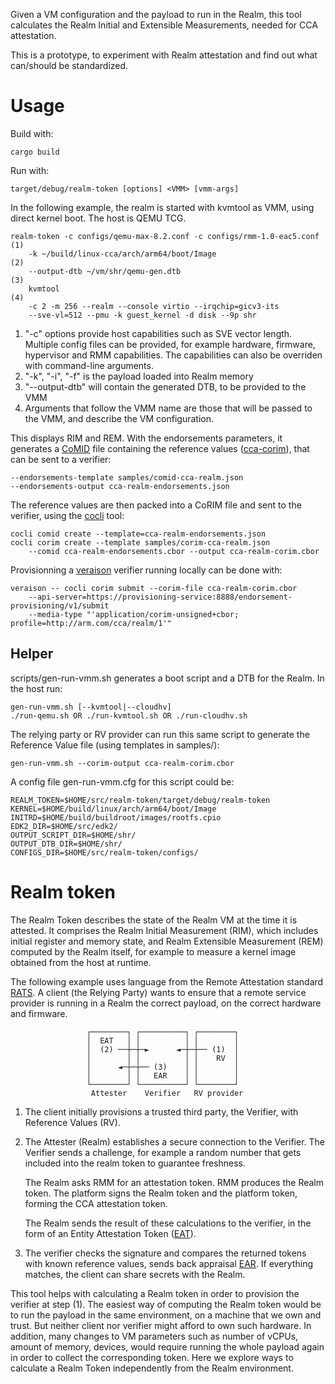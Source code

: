 Given a VM configuration and the payload to run in the Realm, this tool
calculates the Realm Initial and Extensible Measurements, needed for CCA
attestation.

This is a prototype, to experiment with Realm attestation and find out what
can/should be standardized.

Usage
=====

Build with:

    cargo build

Run with:

    target/debug/realm-token [options] <VMM> [vmm-args]

In the following example, the realm is started with kvmtool as VMM, using
direct kernel boot. The host is QEMU TCG.

    realm-token -c configs/qemu-max-8.2.conf -c configs/rmm-1.0-eac5.conf   (1)
        -k ~/build/linux-cca/arch/arm64/boot/Image                          (2)
        --output-dtb ~/vm/shr/qemu-gen.dtb                                  (3)
        kvmtool                                                             (4)
        -c 2 -m 256 --realm --console virtio --irqchip=gicv3-its
        --sve-vl=512 --pmu -k guest_kernel -d disk --9p shr

1. "-c" options provide host capabilities such as SVE vector length. Multiple
   config files can be provided, for example hardware, firmware, hypervisor and
   RMM capabilities. The capabilities can also be overriden with command-line
   arguments.
2. "-k", "-i", "-f" is the payload loaded into Realm memory
3. "--output-dtb" will contain the generated DTB, to be provided to the VMM
4. Arguments that follow the VMM name are those that will be passed to the VMM,
   and describe the VM configuration.

This displays RIM and REM. With the endorsements parameters, it generates a
[CoMID] file containing the reference values ([cca-corim]), that can be sent to a
verifier:

	--endorsements-template samples/comid-cca-realm.json
    --endorsements-output cca-realm-endorsements.json

The reference values are then packed into a CoRIM file and sent to the
verifier, using the [cocli] tool:

	cocli comid create --template=cca-realm-endorsements.json
	cocli corim create --template samples/corim-cca-realm.json
		--comid cca-realm-endorsements.cbor --output cca-realm-corim.cbor

Provisionning a [veraison] verifier running locally can be done with:

	veraison -- cocli corim submit --corim-file cca-realm-corim.cbor
		--api-server=https://provisioning-service:8888/endorsement-provisioning/v1/submit
		--media-type "'application/corim-unsigned+cbor; profile=http://arm.com/cca/realm/1'"

Helper
------

scripts/gen-run-vmm.sh generates a boot script and a DTB for the Realm. In the
host run:

	gen-run-vmm.sh [--kvmtool|--cloudhv]
	./run-qemu.sh OR ./run-kvmtool.sh OR ./run-cloudhv.sh

The relying party or RV provider can run this same script to generate the
Reference Value file (using templates in samples/):

	gen-run-vmm.sh --corim-output cca-realm-corim.cbor

A config file gen-run-vmm.cfg for this script could be:

    REALM_TOKEN=$HOME/src/realm-token/target/debug/realm-token
    KERNEL=$HOME/build/linux/arch/arm64/boot/Image
    INITRD=$HOME/build/buildroot/images/rootfs.cpio
    EDK2_DIR=$HOME/src/edk2/
    OUTPUT_SCRIPT_DIR=$HOME/shr/
    OUTPUT_DTB_DIR=$HOME/shr/
    CONFIGS_DIR=$HOME/src/realm-token/configs/


Realm token
===========

The Realm Token describes the state of the Realm VM at the time it is attested.
It comprises the Realm Initial Measurement (RIM), which includes initial
register and memory state, and Realm Extensible Measurement (REM) computed by the
Realm itself, for example to measure a kernel image obtained from the host at
runtime.

The following example uses language from the Remote Attestation standard [RATS].
A client (the Relying Party) wants to ensure that a remote service provider is
running in a Realm the correct payload, on the correct hardware and firmware.


                     ┌────────┐ ┌──────────┐ ┌────────┐
                     │  EAT   │ │          │ │        │
                     │  (2) ──┼─┼─►      ◄─┼─┼── (1)  │
                     │        │ │          │ │    RV  │
                     │      ◄─┼─┼── (3)    │ │        │
                     │        │ │   EAR    │ │        │
                     └────────┘ └──────────┘ └────────┘
                      Attester    Verifier   RV provider

1. The client initially provisions a trusted third party, the Verifier, with
   Reference Values (RV).

2. The Attester (Realm) establishes a secure connection to the Verifier. The
   Verifier sends a challenge, for example a random number that gets included
   into the realm token to guarantee freshness.

   The Realm asks RMM for an attestation token. RMM produces the Realm token.
   The platform signs the Realm token and the platform token, forming the CCA
   attestation token.

   The Realm sends the result of these calculations to the verifier, in the
   form of an Entity Attestation Token ([EAT]).

3. The verifier checks the signature and compares the returned tokens with
   known reference values, sends back appraisal [EAR]. If everything matches,
   the client can share secrets with the Realm.

This tool helps with calculating a Realm token in order to provision the
verifier at step (1). The easiest way of computing the Realm token would be to
run the payload in the same environment, on a machine that we own and trust.
But neither client nor verifier might afford to own such hardware. In addition,
many changes to VM parameters such as number of vCPUs, amount of memory,
devices, would require running the whole payload again in order to collect the
corresponding token. Here we explore ways to calculate a Realm Token
independently from the Realm environment.


[RATS]: https://datatracker.ietf.org/doc/html/rfc9334
[EAT]: https://datatracker.ietf.org/doc/html/draft-ietf-rats-eat/
[EAR]: https://datatracker.ietf.org/doc/html/draft-fv-rats-ear/

[CoMID]: https://datatracker.ietf.org/doc/draft-ietf-rats-corim/
[cca-corim]: https://datatracker.ietf.org/doc/draft-ydb-rats-cca-endorsements/

[cocli]: https://github.com/veraison/corim/tree/main/cocli
[veraison]: https://github.com/veraison/services
